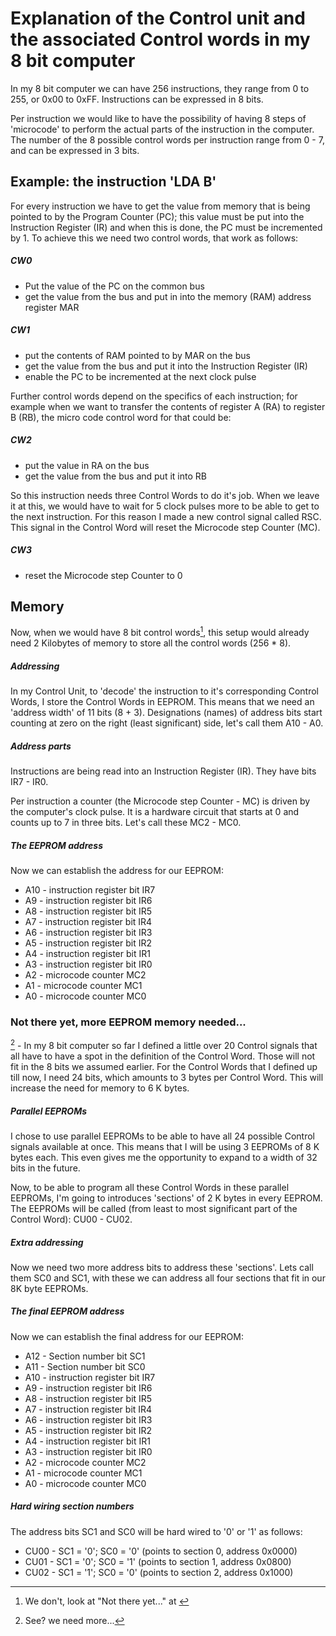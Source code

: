 # Explanation of the Control unit and the associated Control words in my 8 bit computer

In my 8 bit computer we can have 256 instructions, they range from 0 to 255, or 0x00 to 0xFF. Instructions can be expressed in 8 bits.

Per instruction we would like to have the possibility of having 8 steps of 'microcode' to perform the actual parts of the instruction in the computer. The number of the 8 possible control words per instruction range from 0 - 7, and can be expressed in 3 bits.

## Example: the instruction 'LDA B'
For every instruction we have to get the value from memory that is being pointed to by the Program Counter (PC); this value must be put into the Instruction Register (IR) and when this is done, the PC must be incremented by 1. To achieve this we need two control words, that work as follows:

##### CW0	

- Put the value of the PC on the common bus
- get the value from the bus and put in into the memory (RAM) address register MAR

##### CW1

- put the contents of RAM pointed to by MAR on the bus
- get the value from the bus and put it into the Instruction Register (IR)
- enable the PC to be incremented at the next clock pulse

Further control words depend on the specifics of each instruction; for example when we want to transfer the contents of register A (RA) to register B (RB), the micro code control word for that could be:

##### CW2	

- put the value in RA on the bus
- get the value from the bus and put it into RB

So this instruction needs three Control Words to do it's job. When we leave it at this, we would have to wait for 5 clock pulses more to be able to get to the next instruction. For this reason I made a new control signal called RSC. This signal in the Control Word will reset the Microcode step Counter (MC).

##### CW3 

- reset the Microcode step Counter to 0
	

## Memory
Now, when we would have 8 bit control words[^1], this setup would already need 2 Kilobytes of memory to store all the control words (256 * 8).

##### Addressing
In my Control Unit, to 'decode' the instruction to it's corresponding Control Words, I store the Control Words in EEPROM. This means that we need an 'address width' of 11 bits (8 + 3). Designations (names) of address bits start counting at zero on the right (least significant) side, let's call them A10 - A0. 

##### Address parts
Instructions are being read into an Instruction Register (IR). They have bits IR7 - IR0.

Per instruction a counter (the Microcode step Counter - MC) is driven by the computer's clock pulse. It is a hardware circuit that starts at 0 and counts up to 7 in three bits. Let's call these MC2 - MC0.

##### The EEPROM address
Now we can establish the address for our EEPROM:

- A10	- instruction register bit IR7
- A9	- instruction register bit IR6
- A8	- instruction register bit IR5
- A7	- instruction register bit IR4
- A6	- instruction register bit IR3
- A5	- instruction register bit IR2
- A4	- instruction register bit IR1
- A3	- instruction register bit IR0
- A2	- microcode counter MC2
- A1	- microcode counter MC1
- A0	- microcode counter MC0

### Not there yet, more EEPROM memory needed...
[^2] - In my 8 bit computer so far I defined a little over 20 Control signals that all have to have a spot in the definition of the Control Word. Those will not fit in the 8 bits we assumed earlier. For the Control Words that I defined up till now, I need 24 bits, which amounts to 3 bytes per Control Word. This will increase the need for memory to 6 K bytes.

##### Parallel EEPROMs
I chose to use parallel EEPROMs to be able to have all 24 possible Control signals available at once. This means that I will be using 3 EEPROMs of 8 K bytes each. This even gives me the opportunity to expand to a width of 32 bits in the future.

Now, to be able to program all these Control Words in these parallel EEPROMs, I'm going to introduces 'sections' of 2 K bytes in every EEPROM. The EEPROMs will be called (from least to most significant part of the Control Word): CU00 - CU02. 

##### Extra addressing
Now we need two more address bits to address these 'sections'. Lets call them SC0 and SC1, with these we can address all four sections that fit in our 8K byte EEPROMs.

##### The final EEPROM address
Now we can establish the final address for our EEPROM:

- A12	- Section number bit SC1
- A11	- Section number bit SC0
- A10	- instruction register bit IR7
- A9	- instruction register bit IR6
- A8	- instruction register bit IR5
- A7	- instruction register bit IR4
- A6	- instruction register bit IR3
- A5	- instruction register bit IR2
- A4	- instruction register bit IR1
- A3	- instruction register bit IR0
- A2	- microcode counter MC2
- A1	- microcode counter MC1
- A0	- microcode counter MC0

##### Hard wiring section numbers
The address bits SC1 and SC0 will be hard wired to '0' or '1' as follows:

- CU00	- SC1 = '0'; SC0 = '0' (points to section 0, address 0x0000)
- CU01	- SC1 = '0'; SC0 = '1' (points to section 1, address 0x0800)
- CU02	- SC1 = '1'; SC0 = '0' (points to section 2, address 0x1000)


[^1]: We don't, look at "Not there yet..." at [^2]

[^2]: See? we need more...